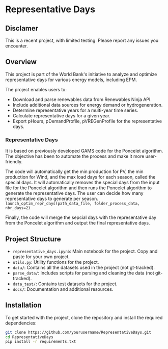 # Representative Days

## Disclamer

This is a recent project, with limited testing. Please report any issues you encounter.

## Overview

This project is part of the World Bank's initiative to analyze and optimize representative days for various energy models, including EPM.

The project enables users to:
- Download and parse renewables data from Renewables Ninja API.
- Include additional data sources for energy demand or hydrogeneration.
- Determine representative years for a multi-year time series.
- Calculate representative days for a given year.
- Export pHours, pDemandProfile, pVREGenProfile for the representative days.


### Representative Days

It is based on previously developed GAMS code for the Poncelet algorithm. The objective has been to automate the process and make it more user-friendly.

The code will automatically get the min production for PV, the min production for Wind, and the max load days for each season, called the special days.
It will automatically removes the special days from the input file for the Poncelet algorithm and then runs the Poncelet algorithm to generate the representative days.
The user can decide how many representative days to generate per season.
`launch_optim_repr_days(path_data_file, folder_process_data, nbr_days=2)`

Finally, the code will merge the sepcial days with the representative day from the Poncelet algorithm and output the final representative days.

## Project Structure
- `representative_days.ipynb`: Main notebook for the project. Copy and paste for your own project.
- `utils.py`: Utility functions for the project.
- `data/`: Contains all the datasets used in the project (not gt-tracked).
- `parse_data/`: Includes scripts for parsing and cleaning the data (not git-tracked).
- `data_test/`: Contains test datasets for the project.
- `docs/`: Documentation and additional resources.

## Installation
To get started with the project, clone the repository and install the required dependencies:

```bash
git clone https://github.com/yourusername/RepresentativeDays.git
cd RepresentativeDays
pip install -r requirements.txt
```

